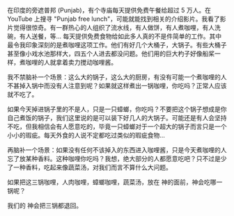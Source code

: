 在印度的旁遮普邦 (Punjab)，有个寺庙每天提供免费午餐给超过 5 万人。在 YouTube 上搜寻 "Punjab free lunch"，可能就能找到相关的介绍影片。我看了影片觉得很惊奇。有一群热心的人组织了流水线，有人做饼，有人煮咖哩，有人洗碗，有人送餐，等... 每天提供免费食物给如此多人真的不是件简单的工作。其中最令我印象深刻的是煮咖哩这项工作。他们有好几个大桶子，大锅子。有些大桶子甚至像小戏水池那样大，四五个人进去都没问题。他们用的巨大杓子好像船桨一样，煮咖哩的人就拿着卖力搅动咖哩酱。

我不禁脑补一个场景：这么大的锅子，这么大的厨房，有没有可能一个煮咖哩的人不甚掉入锅中而没有人注意到呢？如果就这样煮出一锅咖哩，你吃吗？正常人应该就不吃了。

如果今天掉进锅子里的不是人，只是一只蟑螂，你吃吗？不要把这个锅子想成是你自己煮饭的锅子，我们这里说的是可以装下好几人的大锅子。可能还是有人会坚持不吃，但我相信会有人愿意吃的，毕竟一只蟑螂对于一个超大的锅子而言只是一个小小的瑕疵。每天外食的人说不定都吃过类似的瑕疵食物... 

再脑补一个场景：如果没有任何不该掉入的东西进入咖哩酱，只是今天煮咖哩的人忘了放某种香料。这种咖哩你吃吗？我想，绝大部分的人都愿意吃吧？只不过是少了一种香料，吃起来像蔬菜汤，对我们而言不算什么大问题。

如果把这三锅咖哩，人肉咖哩，蟑螂咖哩，蔬菜汤，放在 神的面前，神会吃哪一锅呢？

我们的 神会把三锅都退回。

